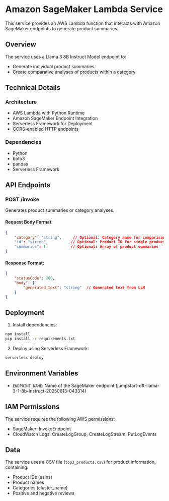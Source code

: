 # Amazon SageMaker Lambda Service

This service provides an AWS Lambda function that interacts with Amazon SageMaker endpoints to generate product summaries.

## Overview

The service uses a Llama 3 8B Instruct Model endpoint to:
- Generate individual product summaries
- Create comparative analyses of products within a category

## Technical Details

### Architecture
- AWS Lambda with Python Runtime
- Amazon SageMaker Endpoint Integration
- Serverless Framework for Deployment
- CORS-enabled HTTP endpoints

### Dependencies
- Python
- boto3
- pandas
- Serverless Framework

## API Endpoints

### POST /invoke
Generates product summaries or category analyses.

#### Request Body Format:
```json
{
    "category": "string",     // Optional: Category name for comparison analysis
    "id": "string",          // Optional: Product ID for single product analysis
    "summaries": []          // Optional: Array of product summaries
}
```

#### Response Format:
```json
{
    "statusCode": 200,
    "body": {
        "generated_text": "string"  // Generated text from LLM
    }
}
```

## Deployment

1. Install dependencies:
```bash
npm install
pip install -r requirements.txt
```

2. Deploy using Serverless Framework:
```bash
serverless deploy
```

## Environment Variables

- `ENDPOINT_NAME`: Name of the SageMaker endpoint (jumpstart-dft-llama-3-1-8b-instruct-20250613-043314)

## IAM Permissions

The service requires the following AWS permissions:
- SageMaker: InvokeEndpoint
- CloudWatch Logs: CreateLogGroup, CreateLogStream, PutLogEvents

## Data

The service uses a CSV file (`top3_products.csv`) for product information, containing:
- Product IDs (asins)
- Product names
- Categories (cluster_name)
- Positive and negative reviews
